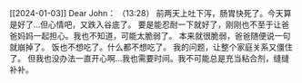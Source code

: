 [[2024-01-03]]
Dear John：
  （13:28）
    前两天上吐下泻，肠胃快死了。今天算是好了...但心情吧，又跌入谷底了。
    要是能忍耐一下就好了，刚刚也不至于让爸爸妈妈一起担心。我也不知道，可能太脆弱了。
    本来就很脆弱，爸爸随便说一句就崩掉了。
    饭也不想吃了。什么都不想吃了。
    我的问题，让整个家庭关系又僵住了。
    但我也没办法一直开心啊...我也需要时间。我不可能总是充当粘合剂，缝缝补补。
    